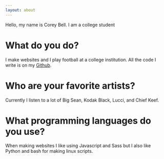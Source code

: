 ```yaml
---
layout: about
---
```


Hello, my name is Corey Bell. 
I am a college student 

# What do you do?
I make websites and I play football at a college institution. All the code I write is on my [Github](https://github.com/mcbj).

# Who are your favorite artists?
Currently I listen to a lot of Big Sean, Kodak Black, Lucci, and Chief Keef.

# What programming languages do you use?
When making websites I like using Javascript and Sass but I also like Python and bash for making linux scripts.

